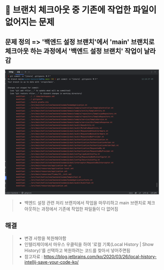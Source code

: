 # 📌 브랜치 체크아웃 중 기존에 작업한 파일이 없어지는 문제

## 문제 정의 => '백엔드 설정 브랜치'에서 'main' 브랜치로 체크아웃 하는 과정에서 '백엔드 설정 브랜치' 작업이 날라감

<img src='./images/파일백업처리.png'>

> - 백엔드 설정 관련 처리 브랜치에서 작업을 마무리하고 main 브랜치로 체크아웃하는 과정에서 기존에 작업한 파일들이 다 없어짐


## 해결

> - 변경 사항을 복원해야함
> - 인텔리제이에서 마우스 우클릭을 하여 '로컬 기록(Local History | Show History)'를 선택하고 복원하려는 코드를 찾아서 넣어주면됨
> - 참고자료 : https://blog.jetbrains.com/ko/2020/03/26/local-history-intellij-save-your-code-ko/

